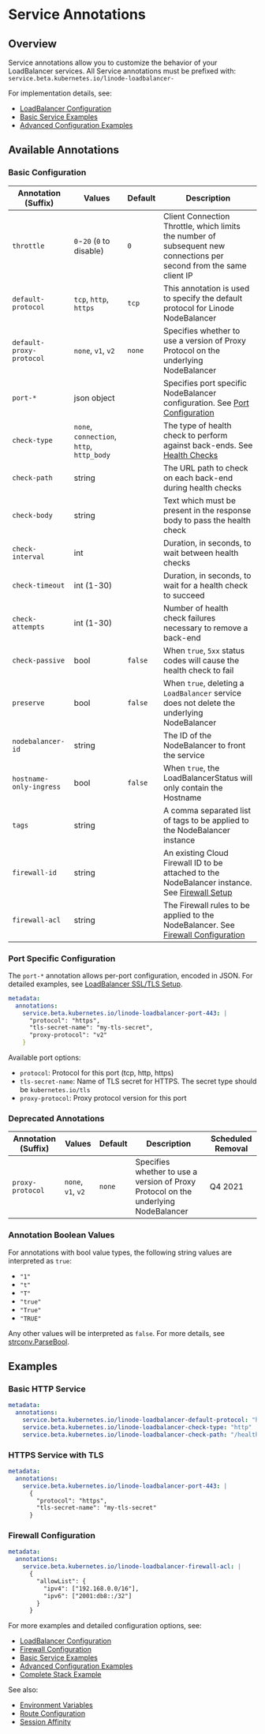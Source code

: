 # Service Annotations

## Overview

Service annotations allow you to customize the behavior of your LoadBalancer services. All Service annotations must be prefixed with: `service.beta.kubernetes.io/linode-loadbalancer-`

For implementation details, see:
- [LoadBalancer Configuration](loadbalancer.md)
- [Basic Service Examples](../examples/basic.md)
- [Advanced Configuration Examples](../examples/advanced.md)

## Available Annotations

### Basic Configuration

| Annotation (Suffix) | Values | Default | Description |
|--------------------|--------|---------|-------------|
| `throttle` | `0`-`20` (`0` to disable) | `0` | Client Connection Throttle, which limits the number of subsequent new connections per second from the same client IP |
| `default-protocol` | `tcp`, `http`, `https` | `tcp` | This annotation is used to specify the default protocol for Linode NodeBalancer |
| `default-proxy-protocol` | `none`, `v1`, `v2` | `none` | Specifies whether to use a version of Proxy Protocol on the underlying NodeBalancer |
| `port-*` | json object | | Specifies port specific NodeBalancer configuration. See [Port Configuration](#port-specific-configuration) |
| `check-type` | `none`, `connection`, `http`, `http_body` | | The type of health check to perform against back-ends. See [Health Checks](loadbalancer.md#health-checks) |
| `check-path` | string | | The URL path to check on each back-end during health checks |
| `check-body` | string | | Text which must be present in the response body to pass the health check |
| `check-interval` | int | | Duration, in seconds, to wait between health checks |
| `check-timeout` | int (1-30) | | Duration, in seconds, to wait for a health check to succeed |
| `check-attempts` | int (1-30) | | Number of health check failures necessary to remove a back-end |
| `check-passive` | bool | `false` | When `true`, `5xx` status codes will cause the health check to fail |
| `preserve` | bool | `false` | When `true`, deleting a `LoadBalancer` service does not delete the underlying NodeBalancer |
| `nodebalancer-id` | string | | The ID of the NodeBalancer to front the service |
| `hostname-only-ingress` | bool | `false` | When `true`, the LoadBalancerStatus will only contain the Hostname |
| `tags` | string | | A comma separated list of tags to be applied to the NodeBalancer instance |
| `firewall-id` | string | | An existing Cloud Firewall ID to be attached to the NodeBalancer instance. See [Firewall Setup](firewall.md) |
| `firewall-acl` | string | | The Firewall rules to be applied to the NodeBalancer. See [Firewall Configuration](#firewall-configuration) |

### Port Specific Configuration

The `port-*` annotation allows per-port configuration, encoded in JSON. For detailed examples, see [LoadBalancer SSL/TLS Setup](loadbalancer.md#ssltls-configuration).

```yaml
metadata:
  annotations:
    service.beta.kubernetes.io/linode-loadbalancer-port-443: |
      "protocol": "https",
      "tls-secret-name": "my-tls-secret",
      "proxy-protocol": "v2"
    }
```

Available port options:
- `protocol`: Protocol for this port (tcp, http, https)
- `tls-secret-name`: Name of TLS secret for HTTPS. The secret type should be `kubernetes.io/tls`
- `proxy-protocol`: Proxy protocol version for this port

### Deprecated Annotations

| Annotation (Suffix) | Values | Default | Description | Scheduled Removal |
|--------------------|--------|---------|-------------|-------------------|
| `proxy-protocol` | `none`, `v1`, `v2` | `none` | Specifies whether to use a version of Proxy Protocol on the underlying NodeBalancer | Q4 2021 |

### Annotation Boolean Values
For annotations with bool value types, the following string values are interpreted as `true`:
- `"1"`
- `"t"`
- `"T"`
- `"true"`
- `"True"`
- `"TRUE"`

Any other values will be interpreted as `false`. For more details, see [strconv.ParseBool](https://golang.org/pkg/strconv/#ParseBool).

## Examples

### Basic HTTP Service
```yaml
metadata:
  annotations:
    service.beta.kubernetes.io/linode-loadbalancer-default-protocol: "http"
    service.beta.kubernetes.io/linode-loadbalancer-check-type: "http"
    service.beta.kubernetes.io/linode-loadbalancer-check-path: "/healthz"
```

### HTTPS Service with TLS
```yaml
metadata:
  annotations:
    service.beta.kubernetes.io/linode-loadbalancer-port-443: |
      {
        "protocol": "https",
        "tls-secret-name": "my-tls-secret"
      }
```

### Firewall Configuration
```yaml
metadata:
  annotations:
    service.beta.kubernetes.io/linode-loadbalancer-firewall-acl: |
      {
        "allowList": {
          "ipv4": ["192.168.0.0/16"],
          "ipv6": ["2001:db8::/32"]
        }
      }
```

For more examples and detailed configuration options, see:
- [LoadBalancer Configuration](loadbalancer.md)
- [Firewall Configuration](firewall.md)
- [Basic Service Examples](../examples/basic.md)
- [Advanced Configuration Examples](../examples/advanced.md)
- [Complete Stack Example](../examples/complete-stack.md)

See also:
- [Environment Variables](environment.md)
- [Route Configuration](routes.md)
- [Session Affinity](session-affinity.md)
